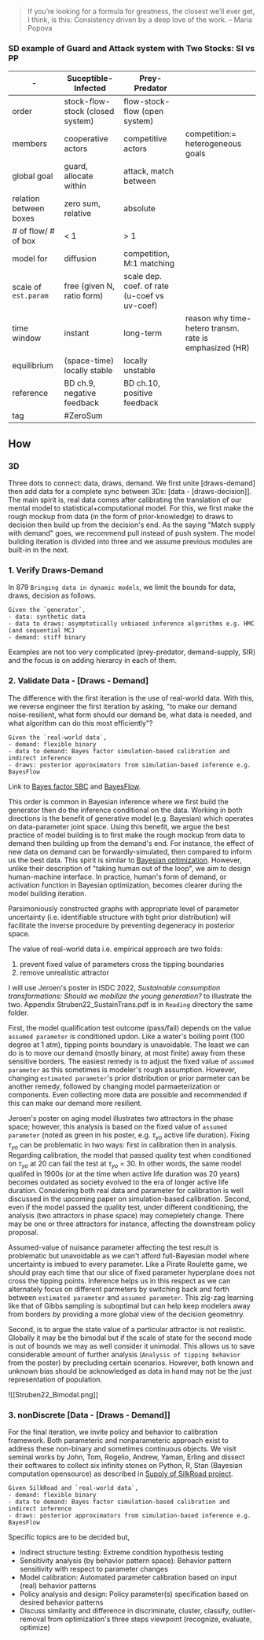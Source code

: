 > If you’re looking for a formula for greatness, the closest we’ll ever get, I think, is this: Consistency driven by a deep love of the work. – Maria Popova

### SD example of Guard and Attack system with Two Stocks: SI vs PP

| -                      | Suceptible-Infected           | Prey-Predator                                |                                                        |
| ---------------------- | ----------------------------- | -------------------------------------------- | ------------------------------------------------------ |
| order                  | stock-flow-stock  (closed system) | flow-stock-flow (open system)                  |                                                        |
| members                | cooperative actors            | competitive actors                           | competition:= heterogeneous goals                      |
| global goal            | guard, allocate within        | attack, match between                        |                                                        |
| relation between boxes | zero sum, relative            | absolute                                     |                                                        |
| # of flow/ # of box    | < 1                           | > 1                                          |                                                        |
| model for              | diffusion                     | competition, M:1 matching                    |                                                        |
| scale of `est.param`   | free (given N, ratio form)    | scale dep. coef. of rate (u-coef vs uv-coef) |                                                        |
| time window            | instant                       | long-term                                    | reason why time-hetero transm. rate is emphasized (HR) |
| equilibrium            | (space-time) locally stable   | locally unstable                             |                                                        |
| reference              | BD ch.9, negative feedback    | BD ch.10, positive feedback                  |                                                        |
| tag                    |       #ZeroSum                         |                                              |                                                        |

## How
### 3D
Three dots to connect: data, draws, demand. We first unite [draws-demand] then add data for a complete sync between 3Ds: [data - [draws-decision]]. The main spirit is, real data comes after calibrating the translation of our mental model to statistical+computational model. For this, we first make the rough mockup from data (in the form of prior-knowledge) to draws to decision then build up from the decision's end. As the saying "Match supply with demand" goes, we recommend pull instead of push system. The model building iteration is divided into three and we assume previous modules are built-in in the next.

### 1. Verify Draws-Demand 
In 879 `Bringing data in dynamic models`, we limit the bounds for data, draws, decision as follows.
```
Given the `generator`,
- data: synthetic data
- data to draws: asymptotically unbiased inference algorithms e.g. HMC (and sequential MC)
- demand: stiff binary
```
Examples are not too very complicated (prey-predator, demand-supply, SIR) and the focus is on adding hierarcy in each of them.

### 2. Validate Data - [Draws - Demand]
The difference with the first iteration is the use of real-world data. With this, we reverse engineer the first iteration by asking, "to make our demand noise-resilient, what form should our demand be, what data is needed, and what algorithm can do this most efficiently"? 
```
Given the `real-world data`,
- demand: flexible binary
- data to demand: Bayes factor simulation-based calibration and indirect inference
- draws: posterior approximators from simulation-based inference e.g. BayesFlow
```
Link to [Bayes factor SBC](https://psycnet.apa.org/record/2022-39838-001) and [BayesFlow](https://github.com/stefanradev93/BayesFlow).

This order is common in Bayesian inference where we first build the generator then do the inference conditional on the data. Working in both directions is the benefit of generative model (e.g. Bayesian) which operates on data-parameter joint space. Using this benefit, we argue the best practice of model building is to first make the rough mockup from data to demand then building up from the demand's end. For instance, the effect of new data on demand can be forwardly-simulated, then compared to inform us the best data. This spirit is similar to [Bayesian optimization](https://www.cs.ox.ac.uk/people/nando.defreitas/publications/BayesOptLoop.pdf). However, unlike their description of "taking human out of the loop", we aim to design human-machine interface. In practice, human's form of demand, or activation function in Bayesian optimization, becomes clearer during the model building iteration.

Parsimoniously constructed graphs with appropriate level of parameter uncertainty (i.e. identifiable structure with tight prior distribution) will facilitate the inverse procedure by preventing degeneracy in posterior space.

The value of real-world data i.e. empirical approach are two folds:
1. prevent fixed value of parameters cross the tipping boundaries
2. remove unrealistic attractor

I will use Jeroen's poster in ISDC 2022, _Sustainable consumption transformations: Should we mobilize the young generation?_ to illustrate the two. Appendix Struben22_SustainTrans.pdf is in `Reading` directory the same folder.

First, the model qualification test outcome (pass/fail) depends on the value `assumed parameter` is conditioned updon. Like a water's boiling point (100 degree at 1 atm), tipping points boundary is unavoidable. The least we can do is to move our demand (mostly binary, at most finite) away from these sensitive borders. The easiest remedy is to adjust the fixed value of `assumed parameter` as this sometimes is modeler's rough assumption. However, changing `estimated parameter`'s prior distribution or prior parmeter can be another remedy, followed by changing model parmaeterization or components. Even collecting more data are possible and recommended if this can make our demand more resilient. 

Jeroen's poster on aging model illustrates two attractors in the phase space; however, this analysis is based on the fixed value of `assumed parameter` (noted as green in his poster, e.g. $\tau_{yo}$ active life duration). Fixing $\tau_{yo}$ can be problematic in two ways: first in calibration then in analysis. Regarding calibration, the model that passed quality test when conditioned on $\tau_{yo}$ at 20 can fail the test at $\tau_{yo}$ = 30. In other words, the same model qualifed in 1900s (or at the time when active life duration was 20 years) becomes outdated as society evolved to the era of longer active life duration. Considering both real data and parameter for calibration is well discussed in the upcoming paper on simulation-based calibration. Second, even if the model passed the quality test, under different conditioning, the analysis (two attractors in phase space) may comepletely change. There may be one or three attractors for instance, affecting the downstream policy proposal.

Assumed-value of nuisance parameter affecting the test result is problematic but unavoidable as we can't afford full-Bayesian model where uncertainty is imbued to every parameter. Like a Pirate Roulette game, we should pray each time that our slice of fixed parameter hyperplane does not cross the tipping points. Inference helps us in this respect as we can alternately focus on different parmeters by switching back and forth between `estimated parameter` and `assumed parameter`. This zig-zag learning like that of Gibbs sampling is suboptimal but can help keep modelers away from borders by providing a more global view of the decision geometnry.

Second, is to argue the state value of a particular attractor is not realistic. Globally it may be the bimodal but if the scale of state for the second mode is out of bounds we may as well consider it unimodal. This allows us to save considerable amount of further analysis (`Analysis of tipping behavior` from the poster) by precluding certain scenarios. However, both known and unknown bias should be acknowledged as data in hand may not be the just representation of population.

![[Struben22_Bimodal.png]]
### 3. nonDiscrete [Data - [Draws - Demand]]
For the final iteration, we invite policy and behavior to calibration framework. Both parameteric and nonparameteric approach exist to address these non-binary and sometimes continuous objects. We visit seminal works by John, Tom, Rogelio, Andrew, Yaman, Erling and dissect their softwares to collect six infinity stones on Python, R, Stan (Bayesian computation opensource) as described in [Supply of SilkRoad project](https://github.com/hyunjimoon/DataInDM#supply-of-silkroad-project).

```
Given SilkRoad and `real-world data`,
- demand: flexible binary
- data to demand: Bayes factor simulation-based calibration and indirect inference
- draws: posterior approximators from simulation-based inference e.g. BayesFlow
```

Specific topics are to be decided but,
- Indirect structure testing: Extreme condition hypothesis testing
- Sensitivity analysis (by behavior pattern space): Behavior pattern sensitivity with respect to parameter changes
- Model calibration: Automated parameter calibration based on input (real) behavior patterns
- Policy analysis and design: Policy parameter(s) specification based on desired behavior patterns
- Discuss similarity and difference in discriminate, cluster, classify, outlier-removal from optimization's three steps viewpoint (recognize, evaluate, optimize)

